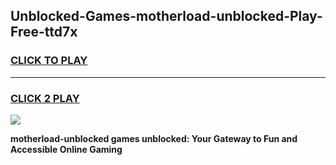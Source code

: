 
## Unblocked-Games-motherload-unblocked-Play-Free-ttd7x
<h3>
<a href="https://premium76.site?title=motherload-unblocked&ref=18A1">CLICK TO PLAY</a></h3>
<hr>

<h3>
<a href="https://premium76.site?title=motherload-unblocked&ref=18A1">CLICK 2 PLAY</a>
  
</h3>

<a href="https://premium76.site?title=motherload-unblocked&ref=18A1"><img src="https://clearcache.store/games.png"></a>


**motherload-unblocked games unblocked: Your Gateway to Fun and Accessible Online Gaming**
